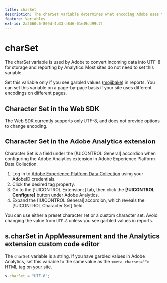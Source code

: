 ```yaml
---
title: charSet
description: The charSet variable determines what encoding Adobe uses to parse your image request.
feature: Variables
exl-id: 2a2660c6-809d-4b33-a846-01e49dd99c7f
---
```

# charSet

The charSet variable is used by Adobe to convert incoming data into UTF-8 for storage and reporting by Analytics. Most sites do not need to set this variable.

Set this variable only if you see garbled values ([mojibake](https://en.wikipedia.org/wiki/Mojibake)) in reports. You can set this variable on a page-by-page basis if your site uses different encodings on different pages.

## Character Set in the Web SDK

The Web SDK currently supports only UTF-8, and does not provide options to change encoding.

## Character Set in the Adobe Analytics extension

Character Set is a field under the [!UICONTROL General] accordion when configuring the Adobe Analytics extension in Adobe Experience Platform Data Collection.

1. Log in to [Adobe Experience Platform Data Collection](https://experience.adobe.com/data-collection) using your AdobeID credentials.
1. Click the desired tag property.
1. Go to the [!UICONTROL Extensions] tab, then click the **[!UICONTROL Configure]** button under Adobe Analytics.
1. Expand the [!UICONTROL General] accordion, which reveals the [!UICONTROL Character Set] field.

You can use either a preset character set or a custom character set. Avoid changing the value from `UTF-8` unless you see garbled values in reports.

## s.charSet in AppMeasurement and the Analytics extension custom code editor

The `charSet` variable is a string. If you have garbled values in Adobe Analytics, set this variable to the same value as the `<meta charset="">` HTML tag on your site.

```js
s.charSet = "UTF-8";
```
